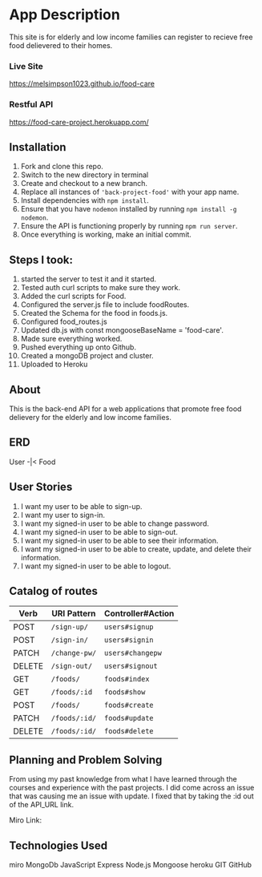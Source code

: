  # App Description

This site is for elderly and low income families can register to recieve free food delievered to their homes.

### Live Site

https://melsimpson1023.github.io/food-care

### Restful API

https://food-care-project.herokuapp.com/

## Installation

1. Fork and clone this repo.
2. Switch to the new directory in terminal
3. Create and checkout to a new branch.
1. Replace all instances of `'back-project-food'` with your app name.
1. Install dependencies with `npm install`.
1. Ensure that you have `nodemon` installed by running `npm install -g nodemon`.
1. Ensure the API is functioning properly by running `npm run server`.
1. Once everything is working, make an initial commit.



## Steps I took:

1. started the server to test it and it started.
2. Tested auth curl scripts to make sure they work.
3. Added the curl scripts for Food.
4. Configured the server.js file to include foodRoutes.
5. Created the Schema for the food in foods.js.
6. Configured food_routes.js
7. Updated db.js with const mongooseBaseName = 'food-care'.
8. Made sure everything worked.
9. Pushed everything up onto Github.
10. Created a mongoDB project and cluster.
11. Uploaded to Heroku

## About

This is the back-end API for a web applications that promote free food delievery for the elderly and low income families. 

## ERD
User -|< Food

## User Stories

1. I want my user to be able to sign-up.
2. I want my user to sign-in.
3. I want my signed-in user to be able to change password.
4. I want my signed-in user to be able to sign-out.
5. I want my signed-in user to be able to see their information.
6. I want my signed-in user to be able to create, update, and delete their information.
7. I want my signed-in user to be able to logout.

## Catalog of routes

| Verb   | URI Pattern            | Controller#Action |
|--------|------------------------|-------------------|
| POST   | `/sign-up/`             | `users#signup`    |
| POST   | `/sign-in/`             | `users#signin`    |
| PATCH  | `/change-pw/`        | `users#changepw`  |
| DELETE | `/sign-out/`        | `users#signout`   |
| GET    | `/foods/`            | `foods#index`     |
| GET    | `/foods/:id`        | `foods#show`      |
| POST   | `/foods/`            | `foods#create`    |
| PATCH  | `/foods/:id/`        |  `foods#update`   |
| DELETE | `/foods/:id/`        | `foods#delete`    |



## Planning and Problem Solving

From using my past knowledge from what I have learned through the courses and experience with the past projects. I did come across an issue that was causing me an issue with update. I fixed that by taking the :id out of the API_URL link.

Miro Link: 


## Technologies Used

miro
MongoDb
JavaScript
Express
Node.js
Mongoose
heroku
GIT
GitHub